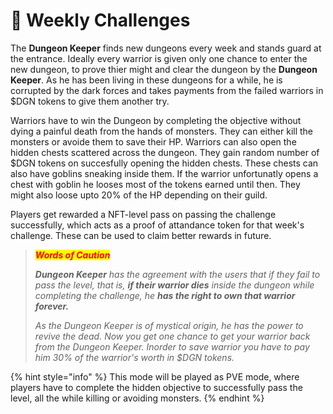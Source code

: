 # 📅 Weekly Challenges

The **Dungeon Keeper** finds new dungeons every week and stands guard at the entrance. Ideally every warrior is given only one chance to enter the new dungeon, to prove thier might and clear the dungeon by the **Dungeon Keeper**. As he has been living in these dungeons for a while, he is corrupted by the dark forces and takes payments from the failed warriors in $DGN tokens to give them another try.

Warriors have to win the Dungeon by completing the objective without dying a painful death from the hands of monsters. They can either kill the monsters or avoide them to save their HP. Warriors can also open the hidden chests scattered across the dungeon. They gain random number of $DGN tokens on succesfully opening the hidden chests. These chests can also have goblins sneaking inside them. If the warrior unfortunatly opens a chest with goblin he looses most of the tokens earned until then. They might also loose upto 20% of the HP depending on their guild.

Players get rewarded a NFT-level pass on passing the challenge successfully, which acts as a proof of attandance token for that week's challenge. These can be used to claim better rewards in future.

> _<mark style="color:red;">**Words of Caution**</mark>_
>
> _**Dungeon Keeper** has the agreement with the users that if they fail to pass the level, that is, **if their warrior dies** inside the dungeon while completing the challenge, he **has the right to own that warrior forever.**_
>
> _As the Dungeon Keeper is of mystical origin, he has the power to revive the dead. Now you get one chance to get your warrior back from the Dungeon Keeper. Inorder to save warrior you have to pay him 30% of the warrior's worth in $DGN tokens._

{% hint style="info" %}
This mode will be played as PVE mode, where players have to complete the hidden objective to successfully pass the level, all the while killing or avoiding monsters.
{% endhint %}
